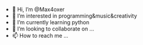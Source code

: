- 👋 Hi, I’m @Max4oxer
- 👀 I’m interested in programming&music&creativity
- 🌱 I’m currently learning python
- 💞️ I’m looking to collaborate on ...
- 📫 How to reach me ...
